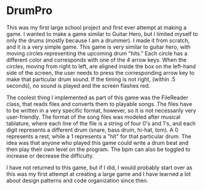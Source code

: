 DrumPro
=======

This was my first large school project and first ever attempt at making a game. I wanted to make a game similar to Guitar Hero, but I limited myself to only the drums (mostly because I am a drummer). I made it from scratch, and it is a very simple game. This game is very similar to guitar hero, with moving circles representing the upcoming drum "hits." Each circle has a different color and corresponds with one of the 4 arrow keys. When the circles, moving from right to left, are aligned inside the box on the left-hand side of the screen, the user needs to press the corresponding arrow key to make that particular drum sound. If the timing is not right, (within .5 seconds), no sound is played and the screen flashes red.

The coolest thing I implemented as part of this game was the FileReader class, that reads files and converts them to playable songs. The files have to be written in a very specific format, however, so it is not necessarily very user-friendly. The format of the song files was modeled after musical tablature, where each line of the file is a string of four 0's and 1's, and each digit represents a different drum (snare, bass drum, hi-hat, tom). A 0 represents a rest, while a 1 represents a "hit" for that particular drum. The idea was that anyone who played this game could write a drum beat and then play their own level on the program. The bpm can also be toggled to increase or decrease the difficulty.

I have not returned to this game, but if I did, I would probably start over as this was my first attempt at creating a large game and I have learned a lot about design patterns and code organization since then.
